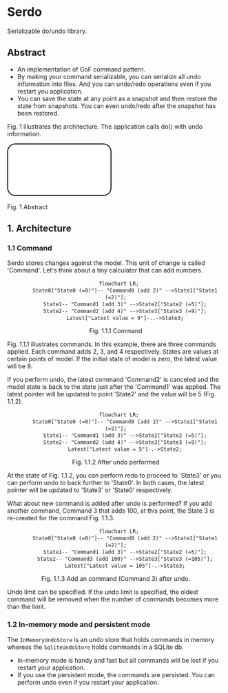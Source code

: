 # Serdo

Serializable do/undo library.

## Abstract

- An implementation of GoF command pattern.
- By making your command serializable, you can serialize all undo information into files. And you can undo/redo operations even if you restart you application.
- You can save the state at any point as a snapshot and then restore the state from snapshots. You can even undo/redo after the snapshot has been restored.

Fig. 1 illustrates the architecture. The application calls do() with undo information. 

![Abstract](figures/abstract.drawio.svg)

Fig. 1 Abstract

## 1. Architecture

### 1.1 Command

Serdo stores changes against the model. This unit of change is called 'Command'. Let's think about a tiny calculator that can add numbers.

<div style="text-align: center;">

```mermaid
  flowchart LR;
      State0["State0 (=0)"]-- "Command0 (add 2)" -->State1["State1 (=2)"];
      State1-- "Command1 (add 3)" -->State2["State2 (=5)"];
      State2-- "Command2 (add 4)" -->State3["State3 (=9)"];
      Latest["Latest value = 9"]-..->State3;
```
Fig. 1.1.1 Command

</div>

Fig. 1.1.1 illustrates commands. In this example, there are three commands applied. Each command adds 2, 3, and 4 respectively. States are values at certain points of model. If the initial state of model is zero, the latest value will be 9.

If you perform undo, the latest command 'Command2' is canceled and the model state is back to the state just after the 'Command1' was applied. The latest pointer will be updated to point 'State2' and the value will be 5 (Fig. 1.1.2).

<div style="text-align: center;">

```mermaid
  flowchart LR;
      State0["State0 (=0)"]-- "Command0 (add 2)" -->State1["State1 (=2)"];
      State1-- "Command1 (add 3)" -->State2["State2 (=5)"];
      State2-- "Command2 (add 4)" -->State3["State3 (=9)"];
      Latest["Latest value = 5"]-.->State2;
```
Fig. 1.1.2 After undo performed
</div>

At the state of Fig. 1.1.2, you can perform redo to proceed to 'State3' or you can perform undo to back further to 'State0'. In both cases, the latest pointer will be updated to 'State3' or 'State0' respectively.

What about new command is added after undo is performed? If you add another command, Command 3 that adds 100, at this point, the State 3 is re-created for the command Fig. 1.1.3.

<div style="text-align: center;">

```mermaid
  flowchart LR;
      State0["State0 (=0)"]-- "Command0 (add 2)" -->State1["State1 (=2)"];
      State1-- "Command1 (add 3)" -->State2["State2 (=5)"];
      State2-- "Command3 (add 100)" -->State3["State3 (=105)"];
      Latest["Latest value = 105"]-.->State3;
```
Fig. 1.1.3 Add an command (Command 3) after undo.
</div>

Undo limit can be specified. If the undo limit is specified, the oldest command will be removed when the number of commands becomes more than the limit.

### 1.2 In-memory mode and persistent mode

The `InMemoryUndoStore` is an undo store that holds commands in memory whereas the `SqliteUndoStore` holds commands in a SQLite db.

- In-memory mode is handy and fast but all commands will be lost if you restart your application.
- If you use the persistent mode, the commands are persisted. You can perform undo even if you restart your application.

